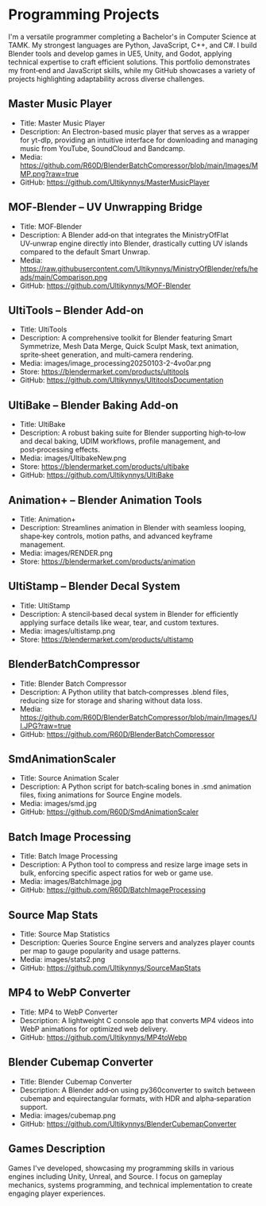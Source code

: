 # Programming Projects

I'm a versatile programmer completing a Bachelor's in Computer Science at TAMK. My strongest languages are <span class="lang-python">Python</span>, <span class="lang-javascript">JavaScript</span>, <span class="lang-cpp">C++</span>, and <span class="lang-csharp">C#</span>. I build Blender tools and develop games in UE5, Unity, and Godot, applying technical expertise to craft efficient solutions. This portfolio demonstrates my front‑end and JavaScript skills, while my GitHub showcases a variety of projects highlighting adaptability across diverse challenges.


## Master Music Player
- Title: Master Music Player
- Description: An Electron-based music player that serves as a wrapper for yt-dlp, providing an intuitive interface for downloading and managing music from YouTube, SoundCloud and Bandcamp.
- Media: https://github.com/R60D/BlenderBatchCompressor/blob/main/Images/MMP.png?raw=true
- GitHub: https://github.com/Ultikynnys/MasterMusicPlayer

## MOF‑Blender – UV Unwrapping Bridge
- Title: MOF‑Blender
- Description: A Blender add‑on that integrates the MinistryOfFlat UV‑unwrap engine directly into Blender, drastically cutting UV islands compared to the default Smart Unwrap.
- Media: https://raw.githubusercontent.com/Ultikynnys/MinistryOfBlender/refs/heads/main/Comparison.png
- GitHub: https://github.com/Ultikynnys/MOF-Blender

## UltiTools – Blender Add‑on
- Title: UltiTools
- Description: A comprehensive toolkit for Blender featuring Smart Symmetrize, Mesh Data Merge, Quick Sculpt Mask, text animation, sprite‑sheet generation, and multi‑camera rendering.
- Media: images/image_processing20250103-2-4vo0ar.png
- Store: https://blendermarket.com/products/ultitools
- GitHub: https://github.com/Ultikynnys/UltitoolsDocumentation

## UltiBake – Blender Baking Add‑on
- Title: UltiBake
- Description: A robust baking suite for Blender supporting high‑to‑low and decal baking, UDIM workflows, profile management, and post‑processing effects.
- Media: images/UltibakeNew.png
- Store: https://blendermarket.com/products/ultibake
- GitHub: https://github.com/Ultikynnys/UltiBake

## Animation+ – Blender Animation Tools
- Title: Animation+
- Description: Streamlines animation in Blender with seamless looping, shape‑key controls, motion paths, and advanced keyframe management.
- Media: images/RENDER.png
- Store: https://blendermarket.com/products/animation

## UltiStamp – Blender Decal System
- Title: UltiStamp
- Description: A stencil‑based decal system in Blender for efficiently applying surface details like wear, tear, and custom textures.
- Media: images/ultistamp.png
- Store: https://blendermarket.com/products/ultistamp

## BlenderBatchCompressor
- Title: Blender Batch Compressor
- Description: A Python utility that batch‑compresses .blend files, reducing size for storage and sharing without data loss.
- Media: https://github.com/R60D/BlenderBatchCompressor/blob/main/Images/UI.JPG?raw=true
- GitHub: https://github.com/R60D/BlenderBatchCompressor

## SmdAnimationScaler
- Title: Source Animation Scaler
- Description: A Python script for batch‑scaling bones in .smd animation files, fixing animations for Source Engine models.
- Media: images/smd.jpg
- GitHub: https://github.com/R60D/SmdAnimationScaler

## Batch Image Processing
- Title: Batch Image Processing
- Description: A Python tool to compress and resize large image sets in bulk, enforcing specific aspect ratios for web or game use.
- Media: images/BatchImage.jpg
- GitHub: https://github.com/R60D/BatchImageProcessing

## Source Map Stats
- Title: Source Map Statistics
- Description: Queries Source Engine servers and analyzes player counts per map to gauge popularity and usage patterns.
- Media: images/stats2.png
- GitHub: https://github.com/Ultikynnys/SourceMapStats

## MP4 to WebP Converter
- Title: MP4 to WebP Converter
- Description: A lightweight C console app that converts MP4 videos into WebP animations for optimized web delivery.
- GitHub: https://github.com/Ultikynnys/MP4toWebp

## Blender Cubemap Converter
- Title: Blender Cubemap Converter
- Description: A Blender add‑on using py360converter to switch between cubemap and equirectangular formats, with HDR and alpha‑separation support.
- Media: images/cubemap.png
- GitHub: https://github.com/Ultikynnys/BlenderCubemapConverter

## Games Description
Games I've developed, showcasing my programming skills in various engines including Unity, Unreal, and Source. I focus on gameplay mechanics, systems programming, and technical implementation to create engaging player experiences.
